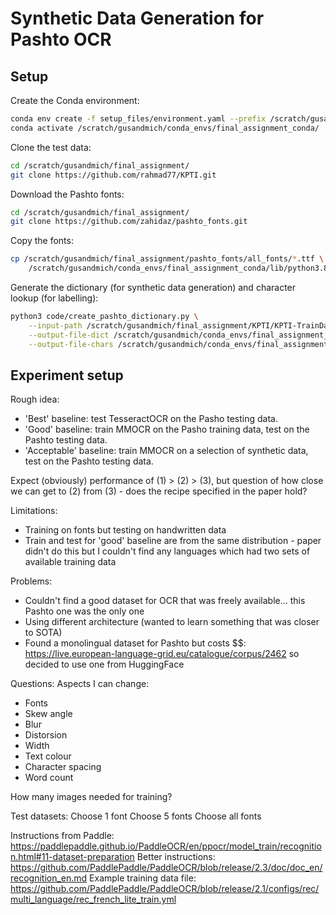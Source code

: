 # Synthetic Data Generation for Pashto OCR

## Setup 
Create the Conda environment:

```sh
conda env create -f setup_files/environment.yaml --prefix /scratch/gusandmich/conda_envs/final_assignment_conda/
conda activate /scratch/gusandmich/conda_envs/final_assignment_conda/
```

Clone the test data:
```sh
cd /scratch/gusandmich/final_assignment/
git clone https://github.com/rahmad77/KPTI.git
```

Download the Pashto fonts:
```sh 
cd /scratch/gusandmich/final_assignment/
git clone https://github.com/zahidaz/pashto_fonts.git
```

Copy the fonts: 

```sh
cp /scratch/gusandmich/final_assignment/pashto_fonts/all_fonts/*.ttf \
    /scratch/gusandmich/conda_envs/final_assignment_conda/lib/python3.8/site-packages/trdg/fonts/ps
```

Generate the dictionary (for synthetic data generation) and character lookup (for labelling): 

```sh 
python3 code/create_pashto_dictionary.py \
    --input-path /scratch/gusandmich/final_assignment/KPTI/KPTI-TrainData \
    --output-file-dict /scratch/gusandmich/conda_envs/final_assignment_conda/lib/python3.8/site-packages/trdg/dicts/ps.txt \
    --output-file-chars /scratch/gusandmich/conda_envs/final_assignment_conda/lib/python3.8/site-packages/paddleocr/ppocr/utils/dict/ps_dict.txt
```


## Experiment setup
Rough idea:
- 'Best' baseline: test TesseractOCR on the Pasho testing data. 
- 'Good' baseline: train MMOCR on the Pasho training data, test on the Pashto testing data. 
- 'Acceptable' baseline: train MMOCR on a selection of synthetic data, test on the Pashto testing data.

Expect (obviously) performance of (1) > (2) > (3), but question of how close we can get to (2) from (3) - does the recipe specified in the paper hold? 

Limitations:
- Training on fonts but testing on handwritten data 
- Train and test for 'good' baseline are from the same distribution - paper didn't do this but I couldn't find any languages which had two sets of available training data

Problems:
- Couldn't find a good dataset for OCR that was freely available... this Pashto one was the only one 
- Using different architecture (wanted to learn something that was closer to SOTA)
- Found a monolingual dataset for Pashto but costs $$: https://live.european-language-grid.eu/catalogue/corpus/2462 so decided to use one from HuggingFace


Questions:
Aspects I can change:
- Fonts
- Skew angle
- Blur
- Distorsion
- Width
- Text colour 
- Character spacing
- Word count

How many images needed for training?

Test datasets:
Choose 1 font
Choose 5 fonts
Choose all fonts

Instructions from Paddle: https://paddlepaddle.github.io/PaddleOCR/en/ppocr/model_train/recognition.html#11-dataset-preparation 
Better instructions: https://github.com/PaddlePaddle/PaddleOCR/blob/release/2.3/doc/doc_en/recognition_en.md 
Example training data file: https://github.com/PaddlePaddle/PaddleOCR/blob/release/2.1/configs/rec/multi_language/rec_french_lite_train.yml 